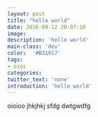 ```yaml
---
layout: post
title: "hello world"
date: 2016-09-12 20:07:10
image:
description: 'hello world'
main-class: 'dev'
color:  '#B31917'
tags:
- oioi
categories:
twitter_text: 'none'
introduction: 'hello world'
---
```


oioioo jhkjhkj
sfdg
dwtgwdfg
